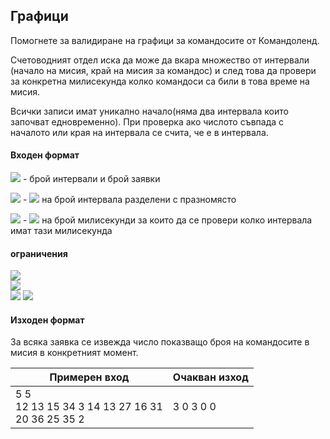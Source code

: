 ## Графици

[](https://www.hackerrank.com/contests/sda-2019-2020-test4/challenges/challenge-2274)

Помогнете за валидиране на графици за командосите от Командоленд.

Счетоводният отдел иска да може да вкара множество от интервали (начало на мисия, край на мисия за командос) и след това да провери за конкретна милисекунда колко командоси са били в това време на мисия.

Всички записи имат уникално начало(няма два интервала които започват едновременно). При проверка ако числото съвпада с началото или края на интервала се счита, че е в интервала.

#### Входен формат

<img src="https://latex.codecogs.com/svg.latex?\Large&space;n,q"> - брой интервали и брой заявки

<img src="https://latex.codecogs.com/svg.latex?\Large&space;start_i,end_i"> - <img src="https://latex.codecogs.com/svg.latex?\Large&space;n"> на брой интервала разделени с празномясто

<img src="https://latex.codecogs.com/svg.latex?\Large&space;q_j"> - <img src="https://latex.codecogs.com/svg.latex?\Large&space;q"> на брой милисекунди за които да се провери колко интервала имат тази милисекунда

#### ограничения
<img src="https://latex.codecogs.com/svg.latex?\Large&space;1<n<100,000"><br>
<img src="https://latex.codecogs.com/svg.latex?\Large&space;1<q<100,000"><br>
<img src="https://latex.codecogs.com/svg.latex?\Large&space;0\le{start_i}\le{start_i}\le{100,000,000}">
<img src="https://latex.codecogs.com/svg.latex?\Large&space;0<q_j<100,000,000">

#### Изходен формат

За всяка заявка се извежда число показващо броя на командосите в мисия в конкретният момент.

Примерен вход|Очакван изход
-|-
5 5<br>12 13 15 34 3 14 13 27 16 31<br>20 36 25 35 2|3 0 3 0 0

